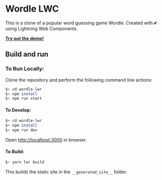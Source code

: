 # Wordle LWC

This is a clone of a popular word guessing game Wordle. Created with 💕 using Lightning Web Components.

[**Try out the demo!**](https://wordle-lwr.vercel.app//)

## Build and run

### To Run Locally:

Clone the repository and perform the following command line actions:

```bash
$> cd wordle-lwr
$> npm install
$> npm run start
```

#### To Develop:

```bash
$> cd wordle-lwr
$> npm install
$> npm run dev
```

Open [http://localhost:3000](http://localhost:3000) in browser.

#### To Build:

```bash
$> yarn lwr build
```

This builds the static site in the `__generated_site__` folder.
